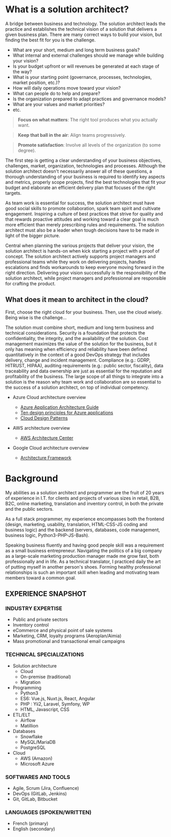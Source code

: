 # What is a solution architect?

A bridge between business and technology. The solution architect leads the practice and establishes the technical vision of a solution that delivers a given business plan. There are many correct ways to build your vision, but finding the best fit for you is the challenge.

- What are your short, medium and long term business goals?
- What internal and external challenges should we manage while building your vision?
- Is your budget upfront or will revenues be generated at each stage of the way?
- What is your starting point (governance, processes, technologies, market position, etc.)?
- How will daily operations move toward your vision?
- What can people do to help and prepare?
- Is the organization prepared to adapt practices and governance models? 
- What are your values and market priorities?
- etc.

> **Focus on what matters**: The right tool produces what you actually want.

> **Keep that ball in the air**: Align teams progressively.

> **Promote satisfaction**: Involve all levels of the organization (to some degree).

The first step is getting a clear understanding of your business objectives, challenges, market, organization, technologies and processes. Although the solution architect doesn't necessarily answer all of these questions, a thorough understanding of your business is required to identify key aspects and metrics, properly scope projects, find the best technologies that fit your budget and elaborate an efficient delivery plan that focuses of the right targets.

As team work is essential for success, the solution architect must have good social skills to promote collaboration, spark team spirit and cultivate engagement. Inspiring a culture of best practices that strive for quality and that rewards proactive attitudes and working toward a clear goal is much more efficient than merely prescribing rules and requirements. The solution architect must also be a leader when tough decisions have to be made in light of the bigger picture.

Central when planning the various projects that deliver your vision, the solution architect is hands-on when kick starting a project with a proof of concept. The solution architect actively supports project managers and professional teams while they work on delivering projects, handles escalations and finds workarounds to keep everyone moving forward in the right direction. Delivering your vision successfully is the responsibility of the solution architect, while project managers and professionnal are responsible for crafting the product.

## What does it mean to architect in the cloud?

First, choose the right cloud for your business. Then, use the cloud wisely. Being wise is the challenge...

The solution must combine short, medium and long term business and technical considerations. Security is a foundation that protects the confidentiality, the integrity, and the availability of the solution. Cost management maximizes the value of the solution for the business, but it only has meaning when efficiency and reliability have been defined quantitatively in the context of a good DevOps strategy that includes delivery, change and incident management. Compliance (e.g.: GDRP, HITRUST, HIPAA), auditing requirements (e.g.: public sector, fiscality), data traceability and data ownership are just as essential for the reputation and profitability of the business. The large scope of all things to integrate into a solution is the reason why team work and collaboration are so essential to the success of a solution architect, on top of individual competency.

- Azure Cloud architecture overview
  - [Azure Application Architecture Guide](https://docs.microsoft.com/en-us/azure/architecture/guide/)
  - [Ten design principles for Azure applications](https://docs.microsoft.com/en-us/azure/architecture/guide/design-principles/)
  - [Cloud Design Patterns](https://docs.microsoft.com/en-us/azure/architecture/patterns/)
  
- AWS architecture overview
  - [AWS Architecture Center](https://aws.amazon.com/architecture/)
  
- Google Cloud architecture overview
  - [Architecture Framework](https://cloud.google.com/architecture/framework)

# Background

My abilities as a solution architect and programmer are the fruit of 20 years of experience in I.T. for clients and projects of various sizes in retail, B2B, B2C, online marketing, translation and inventory control, in both the private and the public sectors. 

As a full stack programmer, my experience encompasses both the frontend (design, marketing, usability, translation, HTML-CSS-JS coding and business logic) and the backend (servers, databases, code management, business logic, Python3-PHP-JS-Bash).

Speaking business fluently and having good people skill was a requirement as a small business entrepreneur. Navigating the politics of a big company as a large-scale marketing production manager made me grow fast, both professionally and in life. As a technical translator, I practiced daily the art of putting myself in another person's shoes. Forming healthy professional relationships is such an important skill when leading and motivating team members toward a common goal.

## EXPERIENCE SNAPSHOT

### INDUSTRY EXPERTISE
- Public and private sectors
- Inventory control
- eCommerce and physical point
of sale systems
- Marketing, CRM, loyalty
programs (Aeroplan/Aimia)
- Mass promotional and
transactional email campaigns

### TECHNICAL SPECIALIZATIONS
- Solution architecture
  - Cloud
  - On-premise (traditional)
  - Migration
- Programming
  - Python3
  - ES6: Vue.js, Nuxt.js, React, Angular
  - PHP : Yii2, Laravel, Symfony, WP
  - HTML, Javascript, CSS
- ETL/ELT
  - Airflow
  - Matillion
- Databases
  - Snowflake
  - MySQL/MariaDB
  - PostgreSQL
- Cloud
  - AWS (Amazon)
  - Microsoft Azure

### SOFTWARES AND TOOLS
- Agile, Scrum (Jira, Confluence)
- DevOps (GitLab, Jenkins)
- Git, GitLab, Bitbucket

### LANGUAGES (SPOKEN/WRITTEN)
- French (primary)
- English (secondary)
